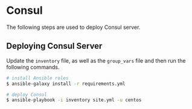 # Consul
The following steps are used to deploy Consul server.

## Deploying Consul Server
Update the `inventory` file, as well as the `group_vars` file and then run the following commands.
```bash
# install Ansible roles
$ ansible-galaxy install -r requirements.yml

# deploy Consul
$ ansible-playbook -i inventory site.yml -u centos
```